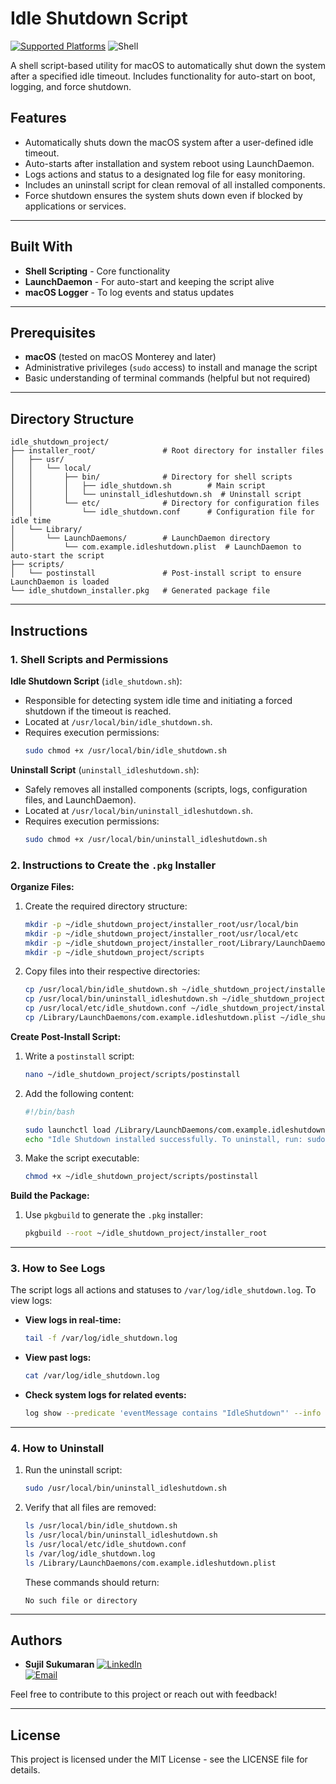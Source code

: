 
# Idle Shutdown Script

[![Supported Platforms](https://img.shields.io/badge/Supported%20Platforms-macOS-lightgrey)](https://developer.apple.com/macos/)
![Shell](https://img.shields.io/badge/Shell-Scripting-orange)

A shell script-based utility for macOS to automatically shut down the system after a specified idle timeout. Includes functionality for auto-start on boot, logging, and force shutdown.

## Features

- Automatically shuts down the macOS system after a user-defined idle timeout.
- Auto-starts after installation and system reboot using LaunchDaemon.
- Logs actions and status to a designated log file for easy monitoring.
- Includes an uninstall script for clean removal of all installed components.
- Force shutdown ensures the system shuts down even if blocked by applications or services.

---

## Built With

- **Shell Scripting** - Core functionality
- **LaunchDaemon** - For auto-start and keeping the script alive
- **macOS Logger** - To log events and status updates

---

## Prerequisites

- **macOS** (tested on macOS Monterey and later)
- Administrative privileges (`sudo` access) to install and manage the script
- Basic understanding of terminal commands (helpful but not required)

---

## Directory Structure

```
idle_shutdown_project/
├── installer_root/               # Root directory for installer files
│   ├── usr/
│   │   └── local/
│   │       ├── bin/              # Directory for shell scripts
│   │       │   ├── idle_shutdown.sh        # Main script
│   │       │   └── uninstall_idleshutdown.sh  # Uninstall script
│   │       └── etc/              # Directory for configuration files
│   │           └── idle_shutdown.conf      # Configuration file for idle time
│   └── Library/
│       └── LaunchDaemons/        # LaunchDaemon directory
│           └── com.example.idleshutdown.plist  # LaunchDaemon to auto-start the script
├── scripts/
│   └── postinstall               # Post-install script to ensure LaunchDaemon is loaded
└── idle_shutdown_installer.pkg   # Generated package file
```

---

## Instructions

### 1. Shell Scripts and Permissions

**Idle Shutdown Script** (`idle_shutdown.sh`):
- Responsible for detecting system idle time and initiating a forced shutdown if the timeout is reached.
- Located at `/usr/local/bin/idle_shutdown.sh`.
- Requires execution permissions:
  ```bash
  sudo chmod +x /usr/local/bin/idle_shutdown.sh
  ```

**Uninstall Script** (`uninstall_idleshutdown.sh`):
- Safely removes all installed components (scripts, logs, configuration files, and LaunchDaemon).
- Located at `/usr/local/bin/uninstall_idleshutdown.sh`.
- Requires execution permissions:
  ```bash
  sudo chmod +x /usr/local/bin/uninstall_idleshutdown.sh
  ```

### 2. Instructions to Create the `.pkg` Installer

**Organize Files:**
1. Create the required directory structure:
   ```bash
   mkdir -p ~/idle_shutdown_project/installer_root/usr/local/bin
   mkdir -p ~/idle_shutdown_project/installer_root/usr/local/etc
   mkdir -p ~/idle_shutdown_project/installer_root/Library/LaunchDaemons
   mkdir -p ~/idle_shutdown_project/scripts
   ```

2. Copy files into their respective directories:
   ```bash
   cp /usr/local/bin/idle_shutdown.sh ~/idle_shutdown_project/installer_root/usr/local/bin/
   cp /usr/local/bin/uninstall_idleshutdown.sh ~/idle_shutdown_project/installer_root/usr/local/bin/
   cp /usr/local/etc/idle_shutdown.conf ~/idle_shutdown_project/installer_root/usr/local/etc/
   cp /Library/LaunchDaemons/com.example.idleshutdown.plist ~/idle_shutdown_project/installer_root/Library/LaunchDaemons/
   ```

**Create Post-Install Script:**
1. Write a `postinstall` script:
   ```bash
   nano ~/idle_shutdown_project/scripts/postinstall
   ```

2. Add the following content:
   ```bash
   #!/bin/bash

   sudo launchctl load /Library/LaunchDaemons/com.example.idleshutdown.plist
   echo "Idle Shutdown installed successfully. To uninstall, run: sudo /usr/local/bin/uninstall_idleshutdown.sh"
   ```

3. Make the script executable:
   ```bash
   chmod +x ~/idle_shutdown_project/scripts/postinstall
   ```

**Build the Package:**
1. Use `pkgbuild` to generate the `.pkg` installer:
   ```bash
   pkgbuild --root ~/idle_shutdown_project/installer_root             --scripts ~/idle_shutdown_project/scripts             --identifier com.example.idleshutdown             --version 1.0             --install-location /             idle_shutdown_installer.pkg
   ```

---

### 3. How to See Logs

The script logs all actions and statuses to `/var/log/idle_shutdown.log`. To view logs:

- **View logs in real-time:**
  ```bash
  tail -f /var/log/idle_shutdown.log
  ```

- **View past logs:**
  ```bash
  cat /var/log/idle_shutdown.log
  ```

- **Check system logs for related events:**
  ```bash
  log show --predicate 'eventMessage contains "IdleShutdown"' --info
  ```

---

### 4. How to Uninstall

1. Run the uninstall script:
   ```bash
   sudo /usr/local/bin/uninstall_idleshutdown.sh
   ```

2. Verify that all files are removed:
   ```bash
   ls /usr/local/bin/idle_shutdown.sh
   ls /usr/local/bin/uninstall_idleshutdown.sh
   ls /usr/local/etc/idle_shutdown.conf
   ls /var/log/idle_shutdown.log
   ls /Library/LaunchDaemons/com.example.idleshutdown.plist
   ```

   These commands should return:
   ```
   No such file or directory
   ```

---

## Authors

* **Sujil Sukumaran** 
  [![LinkedIn](https://img.shields.io/badge/LinkedIn-Sujil-blue)](https://www.linkedin.com/in/sujilsukumaran/)  
  [![Email](https://img.shields.io/badge/Email-sujil.v.sukumaran%40gmail.com-orange)](mailto:sujil.v.sukumaran@gmail.com)

Feel free to contribute to this project or reach out with feedback!

---

## License

This project is licensed under the MIT License - see the LICENSE file for details.
